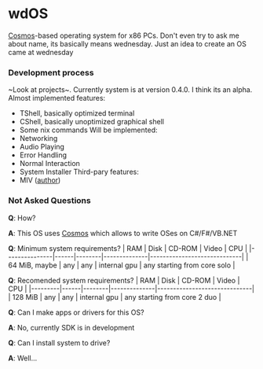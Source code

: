 # wdOS
[Cosmos](https://github.com/CosmosOS/Cosmos)-based operating system for x86 PCs. 
Don't even try to ask me about name, its basically means wednesday. Just an idea 
to create an OS came at wednesday

### Development process
~Look at projects~. Currently system is at version 0.4.0. I think its an alpha. 
Almost implemented features:
- TShell, basically optimized terminal
- CShell, basically unoptimized graphical shell
- Some nix commands
Will be implemented:
- Networking
- Audio Playing
- Error Handling
- Normal Interaction
- System Installer
Third-pary features:
- MIV ([author](https://github.com/bartashevich))

### Not Asked Questions
**Q**: How?

**A**: This OS uses [Cosmos](https://github.com/CosmosOS/Cosmos) which allows to write OSes on C#/F#/VB.NET


**Q**: Minimum system requirements?
| RAM           | Disk | CD-ROM | Video        | CPU                         |
|---------------|------|--------|--------------|-----------------------------|
| 64 MiB, maybe | any  | any    | internal gpu | any starting from core solo |


**Q**: Recomended system requirements?
| RAM     | Disk | CD-ROM | Video        | CPU                          |
|---------|------|--------|--------------|------------------------------|
| 128 MiB | any  | any    | internal gpu | any starting from core 2 duo |


**Q**: Can I make apps or drivers for this OS?

**A**: No, currently SDK is in development


**Q**: Can I install system to drive?

**A**: Well...